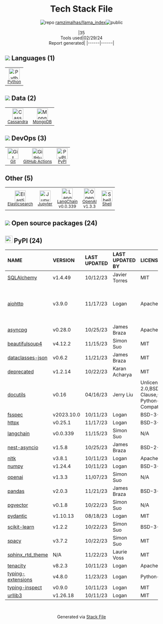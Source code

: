 <!--
&lt;--- Readme.md Snippet without images Start ---&gt;
## Tech Stack
ramzimalhas/llama_index is built on the following main stack:

- [Python](https://www.python.org) – Languages
- [Cassandra](http://cassandra.apache.org/) – Databases
- [MongoDB](http://www.mongodb.com/) – Databases
- [GitHub Actions](https://github.com/features/actions) – Continuous Integration
- [Elasticsearch](https://www.elastic.co/products/elasticsearch) – Search as a Service
- [Jupyter](http://jupyter.org) – Data Science Notebooks
- [LangChain](https://github.com/hwchase17/langchain) – Large Language Model Tools
- [OpenAI](https://openai.com/) – Large Language Models
- [Shell](https://en.wikipedia.org/wiki/Shell_script) – Shells

Full tech stack [here](/techstack.md)

&lt;--- Readme.md Snippet without images End ---&gt;

&lt;--- Readme.md Snippet with images Start ---&gt;
## Tech Stack
ramzimalhas/llama_index is built on the following main stack:

- <img width='25' height='25' src='https://img.stackshare.io/service/993/pUBY5pVj.png' alt='Python'/> [Python](https://www.python.org) – Languages
- <img width='25' height='25' src='https://img.stackshare.io/service/1032/cassandra_small.png' alt='Cassandra'/> [Cassandra](http://cassandra.apache.org/) – Databases
- <img width='25' height='25' src='https://img.stackshare.io/service/1030/leaf-360x360.png' alt='MongoDB'/> [MongoDB](http://www.mongodb.com/) – Databases
- <img width='25' height='25' src='https://img.stackshare.io/service/11563/actions.png' alt='GitHub Actions'/> [GitHub Actions](https://github.com/features/actions) – Continuous Integration
- <img width='25' height='25' src='https://img.stackshare.io/service/841/Image_2019-05-20_at_4.58.04_PM.png' alt='Elasticsearch'/> [Elasticsearch](https://www.elastic.co/products/elasticsearch) – Search as a Service
- <img width='25' height='25' src='https://img.stackshare.io/service/4190/fGBUdNf__400x400.jpg' alt='Jupyter'/> [Jupyter](http://jupyter.org) – Data Science Notebooks
- <img width='25' height='25' src='https://img.stackshare.io/service/48790/default_5b6c6b73f1ff3775c85d2a1ba954cb87e30cbf13.jpg' alt='LangChain'/> [LangChain](https://github.com/hwchase17/langchain) – Large Language Model Tools
- <img width='25' height='25' src='https://img.stackshare.io/service/48786/default_8b1119bcbb159cebebc2f6cfc9cd2e359b169d22.jpg' alt='OpenAI'/> [OpenAI](https://openai.com/) – Large Language Models
- <img width='25' height='25' src='https://img.stackshare.io/service/4631/default_c2062d40130562bdc836c13dbca02d318205a962.png' alt='Shell'/> [Shell](https://en.wikipedia.org/wiki/Shell_script) – Shells

Full tech stack [here](/techstack.md)

&lt;--- Readme.md Snippet with images End ---&gt;
-->
<div align="center">

# Tech Stack File
![](https://img.stackshare.io/repo.svg "repo") [ramzimalhas/llama_index](https://github.com/ramzimalhas/llama_index)![](https://img.stackshare.io/public_badge.svg "public")
<br/><br/>
|35<br/>Tools used|02/29/24 <br/>Report generated|
|------|------|
</div>

## <img src='https://img.stackshare.io/languages.svg'/> Languages (1)
<table><tr>
  <td align='center'>
  <img width='36' height='36' src='https://img.stackshare.io/service/993/pUBY5pVj.png' alt='Python'>
  <br>
  <sub><a href="https://www.python.org">Python</a></sub>
  <br>
  <sub></sub>
</td>

</tr>
</table>

## <img src='https://img.stackshare.io/databases.svg'/> Data (2)
<table><tr>
  <td align='center'>
  <img width='36' height='36' src='https://img.stackshare.io/service/1032/cassandra_small.png' alt='Cassandra'>
  <br>
  <sub><a href="http://cassandra.apache.org/">Cassandra</a></sub>
  <br>
  <sub></sub>
</td>

<td align='center'>
  <img width='36' height='36' src='https://img.stackshare.io/service/1030/leaf-360x360.png' alt='MongoDB'>
  <br>
  <sub><a href="http://www.mongodb.com/">MongoDB</a></sub>
  <br>
  <sub></sub>
</td>

</tr>
</table>

## <img src='https://img.stackshare.io/devops.svg'/> DevOps (3)
<table><tr>
  <td align='center'>
  <img width='36' height='36' src='https://img.stackshare.io/service/1046/git.png' alt='Git'>
  <br>
  <sub><a href="http://git-scm.com/">Git</a></sub>
  <br>
  <sub></sub>
</td>

<td align='center'>
  <img width='36' height='36' src='https://img.stackshare.io/service/11563/actions.png' alt='GitHub Actions'>
  <br>
  <sub><a href="https://github.com/features/actions">GitHub Actions</a></sub>
  <br>
  <sub></sub>
</td>

<td align='center'>
  <img width='36' height='36' src='https://img.stackshare.io/service/12572/-RIWgodF_400x400.jpg' alt='PyPI'>
  <br>
  <sub><a href="https://pypi.org/">PyPI</a></sub>
  <br>
  <sub></sub>
</td>

</tr>
</table>

## Other (5)
<table><tr>
  <td align='center'>
  <img width='36' height='36' src='https://img.stackshare.io/service/841/Image_2019-05-20_at_4.58.04_PM.png' alt='Elasticsearch'>
  <br>
  <sub><a href="https://www.elastic.co/products/elasticsearch">Elasticsearch</a></sub>
  <br>
  <sub></sub>
</td>

<td align='center'>
  <img width='36' height='36' src='https://img.stackshare.io/service/4190/fGBUdNf__400x400.jpg' alt='Jupyter'>
  <br>
  <sub><a href="http://jupyter.org">Jupyter</a></sub>
  <br>
  <sub></sub>
</td>

<td align='center'>
  <img width='36' height='36' src='https://img.stackshare.io/service/48790/default_5b6c6b73f1ff3775c85d2a1ba954cb87e30cbf13.jpg' alt='LangChain'>
  <br>
  <sub><a href="https://github.com/hwchase17/langchain">LangChain</a></sub>
  <br>
  <sub>v0.0.339</sub>
</td>

<td align='center'>
  <img width='36' height='36' src='https://img.stackshare.io/service/48786/default_8b1119bcbb159cebebc2f6cfc9cd2e359b169d22.jpg' alt='OpenAI'>
  <br>
  <sub><a href="https://openai.com/">OpenAI</a></sub>
  <br>
  <sub>v1.3.3</sub>
</td>

<td align='center'>
  <img width='36' height='36' src='https://img.stackshare.io/service/4631/default_c2062d40130562bdc836c13dbca02d318205a962.png' alt='Shell'>
  <br>
  <sub><a href="https://en.wikipedia.org/wiki/Shell_script">Shell</a></sub>
  <br>
  <sub></sub>
</td>

</tr>
</table>


## <img src='https://img.stackshare.io/group.svg' /> Open source packages (24)</h2>

## <img width='24' height='24' src='https://img.stackshare.io/service/12572/-RIWgodF_400x400.jpg'/> PyPI (24)

|NAME|VERSION|LAST UPDATED|LAST UPDATED BY|LICENSE|VULNERABILITIES|
|:------|:------|:------|:------|:------|:------|
|[SQLAlchemy](https://pypi.org/project/SQLAlchemy)|v1.4.49|10/12/23|Javier Torres |MIT|N/A|
|[aiohttp](https://pypi.org/project/aiohttp)|v3.9.0|11/17/23|Logan |Apache-2.0|[CVE-2024-23334](https://github.com/advisories/GHSA-5h86-8mv2-jq9f) (Moderate)<br/>[CVE-2024-23829](https://github.com/advisories/GHSA-8qpw-xqxj-h4r2) (Moderate)|
|[asyncpg](https://pypi.org/project/asyncpg)|v0.28.0|10/25/23|James Braza |Apache-2.0|N/A|
|[beautifulsoup4](https://pypi.org/project/beautifulsoup4)|v4.12.2|11/15/23|Simon Suo |MIT|N/A|
|[dataclasses-json](https://pypi.org/project/dataclasses-json)|v0.6.2|11/21/23|James Braza |MIT|N/A|
|[deprecated](https://pypi.org/project/deprecated)|v1.2.14|10/22/23|Karan Acharya |MIT|N/A|
|[docutils](https://pypi.org/project/docutils)|v0.16|04/16/23|Jerry Liu |Unlicense,Python-2.0,BSD-2-Clause,CNRI-Python-GPL-Compatible|N/A|
|[fsspec](https://pypi.org/project/fsspec)|v2023.10.0|10/11/23|Logan |BSD-3-Clause|N/A|
|[httpx](https://pypi.org/project/httpx)|v0.25.1|11/17/23|Logan |BSD-3-Clause|N/A|
|[langchain](https://pypi.org/project/langchain)|v0.0.339|11/15/23|Simon Suo |N/A|[CVE-2024-0243](https://github.com/advisories/GHSA-h9j7-5xvc-qhg5) (Low)|
|[nest-asyncio](https://pypi.org/project/nest-asyncio)|v1.5.8|10/25/23|James Braza |BSD-2-Clause|N/A|
|[nltk](https://pypi.org/project/nltk)|v3.8.1|10/11/23|Logan |Apache-2.0|N/A|
|[numpy](https://pypi.org/project/numpy)|v1.24.4|10/11/23|Logan |BSD-3-Clause|N/A|
|[openai](https://pypi.org/project/openai)|v1.3.3|11/07/23|Simon Suo |N/A|N/A|
|[pandas](https://pypi.org/project/pandas)|v2.0.3|11/21/23|James Braza |BSD-3-Clause|N/A|
|[pgvector](https://pypi.org/project/pgvector)|v0.1.8|10/22/23|Simon Suo |N/A|N/A|
|[pydantic](https://pypi.org/project/pydantic)|v1.10.13|08/18/23|Logan |MIT|N/A|
|[scikit-learn](https://pypi.org/project/scikit-learn)|v1.2.2|10/22/23|Simon Suo |BSD-3-Clause|N/A|
|[spacy](https://pypi.org/project/spacy)|v3.7.2|10/22/23|Simon Suo |MIT|N/A|
|[sphinx_rtd_theme](https://pypi.org/project/sphinx_rtd_theme)|N/A|11/22/23|Laurie Voss |MIT|N/A|
|[tenacity](https://pypi.org/project/tenacity)|v8.2.3|10/11/23|Logan |Apache-2.0|N/A|
|[typing-extensions](https://pypi.org/project/typing-extensions)|v4.8.0|11/23/23|Logan |Python-2.0|N/A|
|[typing-inspect](https://pypi.org/project/typing-inspect)|v0.9.0|10/11/23|Logan |MIT|N/A|
|[urllib3](https://pypi.org/project/urllib3)|v1.26.18|10/11/23|Logan |MIT|N/A|

<br/>
<div align='center'>

Generated via [Stack File](https://github.com/marketplace/stack-file)
